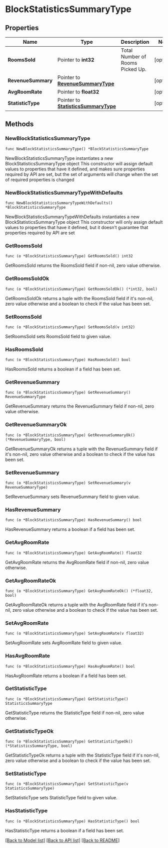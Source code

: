 # BlockStatisticsSummaryType

## Properties

Name | Type | Description | Notes
------------ | ------------- | ------------- | -------------
**RoomsSold** | Pointer to **int32** | Total Number of Rooms Picked Up. | [optional] 
**RevenueSummary** | Pointer to [**RevenueSummaryType**](RevenueSummaryType.md) |  | [optional] 
**AvgRoomRate** | Pointer to **float32** |  | [optional] 
**StatisticType** | Pointer to [**StatisticsSummaryType**](StatisticsSummaryType.md) |  | [optional] 

## Methods

### NewBlockStatisticsSummaryType

`func NewBlockStatisticsSummaryType() *BlockStatisticsSummaryType`

NewBlockStatisticsSummaryType instantiates a new BlockStatisticsSummaryType object
This constructor will assign default values to properties that have it defined,
and makes sure properties required by API are set, but the set of arguments
will change when the set of required properties is changed

### NewBlockStatisticsSummaryTypeWithDefaults

`func NewBlockStatisticsSummaryTypeWithDefaults() *BlockStatisticsSummaryType`

NewBlockStatisticsSummaryTypeWithDefaults instantiates a new BlockStatisticsSummaryType object
This constructor will only assign default values to properties that have it defined,
but it doesn't guarantee that properties required by API are set

### GetRoomsSold

`func (o *BlockStatisticsSummaryType) GetRoomsSold() int32`

GetRoomsSold returns the RoomsSold field if non-nil, zero value otherwise.

### GetRoomsSoldOk

`func (o *BlockStatisticsSummaryType) GetRoomsSoldOk() (*int32, bool)`

GetRoomsSoldOk returns a tuple with the RoomsSold field if it's non-nil, zero value otherwise
and a boolean to check if the value has been set.

### SetRoomsSold

`func (o *BlockStatisticsSummaryType) SetRoomsSold(v int32)`

SetRoomsSold sets RoomsSold field to given value.

### HasRoomsSold

`func (o *BlockStatisticsSummaryType) HasRoomsSold() bool`

HasRoomsSold returns a boolean if a field has been set.

### GetRevenueSummary

`func (o *BlockStatisticsSummaryType) GetRevenueSummary() RevenueSummaryType`

GetRevenueSummary returns the RevenueSummary field if non-nil, zero value otherwise.

### GetRevenueSummaryOk

`func (o *BlockStatisticsSummaryType) GetRevenueSummaryOk() (*RevenueSummaryType, bool)`

GetRevenueSummaryOk returns a tuple with the RevenueSummary field if it's non-nil, zero value otherwise
and a boolean to check if the value has been set.

### SetRevenueSummary

`func (o *BlockStatisticsSummaryType) SetRevenueSummary(v RevenueSummaryType)`

SetRevenueSummary sets RevenueSummary field to given value.

### HasRevenueSummary

`func (o *BlockStatisticsSummaryType) HasRevenueSummary() bool`

HasRevenueSummary returns a boolean if a field has been set.

### GetAvgRoomRate

`func (o *BlockStatisticsSummaryType) GetAvgRoomRate() float32`

GetAvgRoomRate returns the AvgRoomRate field if non-nil, zero value otherwise.

### GetAvgRoomRateOk

`func (o *BlockStatisticsSummaryType) GetAvgRoomRateOk() (*float32, bool)`

GetAvgRoomRateOk returns a tuple with the AvgRoomRate field if it's non-nil, zero value otherwise
and a boolean to check if the value has been set.

### SetAvgRoomRate

`func (o *BlockStatisticsSummaryType) SetAvgRoomRate(v float32)`

SetAvgRoomRate sets AvgRoomRate field to given value.

### HasAvgRoomRate

`func (o *BlockStatisticsSummaryType) HasAvgRoomRate() bool`

HasAvgRoomRate returns a boolean if a field has been set.

### GetStatisticType

`func (o *BlockStatisticsSummaryType) GetStatisticType() StatisticsSummaryType`

GetStatisticType returns the StatisticType field if non-nil, zero value otherwise.

### GetStatisticTypeOk

`func (o *BlockStatisticsSummaryType) GetStatisticTypeOk() (*StatisticsSummaryType, bool)`

GetStatisticTypeOk returns a tuple with the StatisticType field if it's non-nil, zero value otherwise
and a boolean to check if the value has been set.

### SetStatisticType

`func (o *BlockStatisticsSummaryType) SetStatisticType(v StatisticsSummaryType)`

SetStatisticType sets StatisticType field to given value.

### HasStatisticType

`func (o *BlockStatisticsSummaryType) HasStatisticType() bool`

HasStatisticType returns a boolean if a field has been set.


[[Back to Model list]](../README.md#documentation-for-models) [[Back to API list]](../README.md#documentation-for-api-endpoints) [[Back to README]](../README.md)


